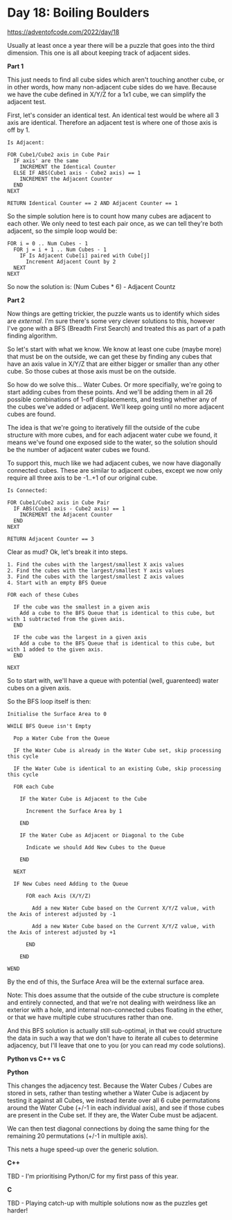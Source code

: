 # Day 18: Boiling Boulders

https://adventofcode.com/2022/day/18

Usually at least once a year there will be a puzzle that goes into the third dimension.  This one is all about keeping track of adjacent sides.

**Part 1**

This just needs to find all cube sides which aren't touching another cube, or in other words, how many non-adjacent cube sides do we have.  Because we have the cube defined in X/Y/Z for a 1x1 cube, we can simplify the adjacent test.

First, let's consider an identical test.  An identical test would be where all 3 axis are identical.  Therefore an adjacent test is where one of those axis is off by 1.

    Is Adjacent:

    FOR Cube1/Cube2 axis in Cube Pair
      IF axis' are the same
        INCREMENT the Identical Counter
      ELSE IF ABS(Cube1 axis - Cube2 axis) == 1
        INCREMENT the Adjacent Counter
      END
    NEXT

    RETURN Identical Counter == 2 AND Adjacent Counter == 1

So the simple solution here is to count how many cubes are adjacent to each other.  We only need to test each pair once, as we can tell they're both adjacent, so the simple loop would be:

    FOR i = 0 .. Num Cubes - 1
      FOR j = i + 1 .. Num Cubes - 1
        IF Is Adjacent Cube[i] paired with Cube[j]
          Increment Adjacent Count by 2
      NEXT
    NEXT

So now the solution is: (Num Cubes * 6) - Adjacent Countz

**Part 2**

Now things are getting trickier, the puzzle wants us to identify which sides are *external*.  I'm sure there's some very clever solutions to this, however I've gone with a BFS (Breadth First Search) and treated this as part of a path finding algorithm.

So let's start with what we know.  We know at least one cube (maybe more) that must be on the outside, we can get these by finding any cubes that have an axis value in X/Y/Z that are either bigger or smaller than any other cube.  So those cubes at those axis must be on the outside.

So how do we solve this... Water Cubes.  Or more specifially, we're going to start adding cubes from these points.  And we'll be adding them in all 26 possible combinations of 1-off displacements, and testing whether any of the cubes we've added or adjacent.  We'll keep going until no more adjacent cubes are found.

The idea is that we're going to iteratively fill the outside of the cube structure with more cubes, and for each adjacent water cube we found, it means we've found one exposed side to the water, so the solution should be the number of adjacent water cubes we found.

To support this, much like we had adjacent cubes, we now have diagonally connected cubes.  These are similar to adjacent cubes, except we now only require all three axis to be -1..+1 of our original cube.

    Is Connected:

    FOR Cube1/Cube2 axis in Cube Pair
      IF ABS(Cube1 axis - Cube2 axis) == 1
        INCREMENT the Adjacent Counter
      END
    NEXT

    RETURN Adjacent Counter == 3

Clear as mud?  Ok, let's break it into steps.

    1. Find the cubes with the largest/smallest X axis values
    2. Find the cubes with the largest/smallest Y axis values
    3. Find the cubes with the largest/smallest Z axis values
    4. Start with an empty BFS Queue

    FOR each of these Cubes

      IF the cube was the smallest in a given axis
        Add a cube to the BFS Queue that is identical to this cube, but with 1 subtracted from the given axis.
      END

      IF the cube was the largest in a given axis
        Add a cube to the BFS Queue that is identical to this cube, but with 1 added to the given axis.
      END

    NEXT

So to start with, we'll have a queue with potential (well, guarenteed) water cubes on a given axis.

So the BFS loop itself is then:

    Initialise the Surface Area to 0

    WHILE BFS Queue isn't Empty

      Pop a Water Cube from the Queue

      IF the Water Cube is already in the Water Cube set, skip processing this cycle

      IF the Water Cube is identical to an existing Cube, skip processing this cycle

      FOR each Cube

        IF the Water Cube is Adjacent to the Cube

          Increment the Surface Area by 1

        END

        IF the Water Cube as Adjacent or Diagonal to the Cube

          Indicate we should Add New Cubes to the Queue

        END

      NEXT

      IF New Cubes need Adding to the Queue

          FOR each Axis (X/Y/Z)

            Add a new Water Cube based on the Current X/Y/Z value, with the Axis of interest adjusted by -1

            Add a new Water Cube based on the Current X/Y/Z value, with the Axis of interest adjusted by +1

          END

        END

    WEND

By the end of this, the Surface Area will be the external surface area.

Note: This does assume that the outside of the cube structure is complete and entirely connected, and that we're not dealing with weirdness like an exterior with a hole, and internal non-connected cubes floating in the ether, or that we have multiple cube strucutures rather than one.

And this BFS solution is actually still sub-optimal, in that we could structure the data in such a way that we don't have to iterate all cubes to determine adjacency, but I'll leave that one to you (or you can read my code solutions).

**Python vs C++ vs C**

**Python**

This changes the adjacency test.  Because the Water Cubes / Cubes are stored in sets, rather than testing whether a Water Cube is adjacent by testing it against all Cubes, we instead iterate over all 6 cube permutations around the Water Cube (+/-1 in each individual axis), and see if those cubes are present in the Cube set.  If they are, the Water Cube must be adjacent.

We can then test diagonal connections by doing the same thing for the remaining 20 permutations (+/-1 in multiple axis).

This nets a huge speed-up over the generic solution.

**C++**

TBD - I'm prioritising Python/C for my first pass of this year.

**C**

TBD - Playing catch-up with multiple solutions now as the puzzles get harder!